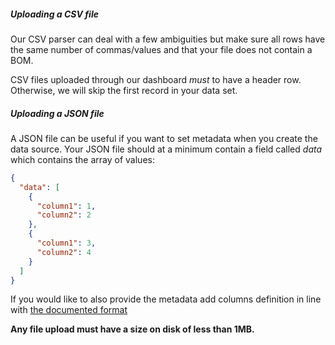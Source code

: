 ##### Uploading a CSV file
Our CSV parser can deal with a few ambiguities but make sure all rows have the same number of commas/values and that your file does not contain a BOM. 

CSV files uploaded through our dashboard *must* to have a header row.  Otherwise, we will skip the first record in your data set.

##### Uploading a JSON file
A JSON file can be useful if you want to set metadata when you create the data source. Your JSON file should at a minimum contain a field called *data* which contains the array of values:
``` json
{
  "data": [
    {
      "column1": 1,
      "column2": 2
    },
    {
      "column1": 3,
      "column2": 4
    }
  ]
}
```
If you would like to also provide the metadata add columns definition in line with <a href="http://docs.nexosis.com/guides/column-metadata#example" target="_blank">the documented format</a>

**Any file upload must have a size on disk of less than 1MB.**